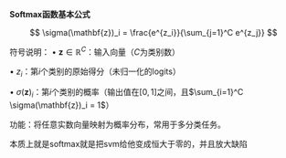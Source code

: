 **Softmax函数基本公式**

$$
\sigma(\mathbf{z})_i = \frac{e^{z_i}}{\sum_{j=1}^C e^{z_j}}
$$

符号说明：
• $\mathbf{z} \in \mathbb{R}^C$：输入向量（$C$为类别数）

• $z_i$：第$i$个类别的原始得分（未归一化的logits）

• $\sigma(\mathbf{z})_i$：第$i$个类别的概率（输出值在$[0,1]$之间，且$\sum_{i=1}^C \sigma(\mathbf{z})_i = 1$）


功能：将任意实数向量映射为概率分布，常用于多分类任务。

本质上就是softmax就是把svm给他变成恒大于零的，并且放大缺陷